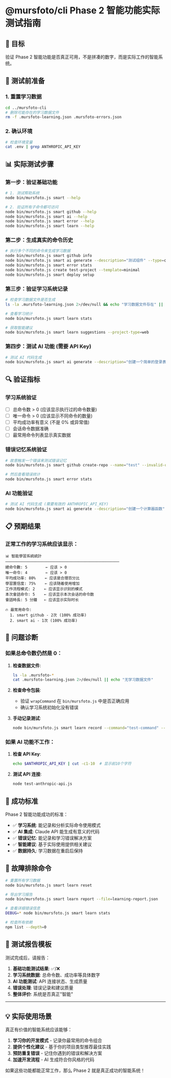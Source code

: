 # @mursfoto/cli Phase 2 智能功能实际测试指南

## 🎯 **目标**
验证 Phase 2 智能功能是否真正可用，不是拼凑的数字，而是实际工作的智能系统。

## 🔧 **测试前准备**

### 1. 重置学习数据
```bash
cd ../mursfoto-cli
# 删除可能存在的学习数据文件
rm -f .mursfoto-learning.json .mursfoto-errors.json
```

### 2. 确认环境
```bash
# 检查环境变量
cat .env | grep ANTHROPIC_API_KEY
```

## 📊 **实际测试步骤**

### 第一步：验证基础功能
```bash
# 1. 测试帮助系统
node bin/mursfoto.js smart --help

# 2. 验证所有子命令都可访问
node bin/mursfoto.js smart github --help
node bin/mursfoto.js smart ai --help  
node bin/mursfoto.js smart error --help
node bin/mursfoto.js smart learn --help
```

### 第二步：生成真实的命令历史
```bash
# 执行多个不同的命令来生成学习数据
node bin/mursfoto.js smart github info
node bin/mursfoto.js smart ai generate --description="测试组件" --type=component
node bin/mursfoto.js smart error stats
node bin/mursfoto.js create test-project --template=minimal
node bin/mursfoto.js smart deploy setup
```

### 第三步：验证学习系统记录
```bash
# 检查学习数据文件是否生成
ls -la .mursfoto-learning.json 2>/dev/null && echo "学习数据文件存在" || echo "学习数据文件不存在"

# 查看学习统计
node bin/mursfoto.js smart learn stats

# 获取智能建议
node bin/mursfoto.js smart learn suggestions --project-type=web
```

### 第四步：测试 AI 功能 (需要 API Key)
```bash
# 测试 AI 代码生成
node bin/mursfoto.js smart ai generate --description="创建一个简单的登录表单" --type=component --language=javascript
```

## 🔍 **验证指标**

### 学习系统验证
- [ ] 总命令数 > 0 (应该显示执行过的命令数量)
- [ ] 唯一命令 > 0 (应该显示不同命令的数量)
- [ ] 平均成功率有意义 (不是 0% 或异常值)
- [ ] 会话命令数据准确
- [ ] 最常用命令列表显示真实数据

### 错误记忆系统验证
```bash
# 故意触发一个错误来测试错误记忆
node bin/mursfoto.js smart github create-repo --name="test" --invalid-option

# 然后查看错误统计
node bin/mursfoto.js smart error stats
```

### AI 功能验证
```bash
# 测试 AI 代码生成 (需要有效的 ANTHROPIC_API_KEY)
node bin/mursfoto.js smart ai generate --description="创建一个计算器函数" --type=function --language=javascript
```

## 📋 **预期结果**

### 正常工作的学习系统应该显示：
```
📊 智能學習系統統計
──────────────────────────────────────────────────
總命令數: 5        ← 应该 > 0
唯一命令: 4        ← 应该 > 0 
平均成功率: 80%    ← 应该是合理百分比
學習置信度: 75%    ← 应该随着使用增加
工作流程模式: 2    ← 应该显示识别的模式
本次會話命令: 5    ← 应该显示本次会话的命令数
會話時長: 5 分鐘   ← 应该显示实际时长

🔥 最常用命令:
  1. smart github - 2次 (100% 成功率)
  2. smart ai - 1次 (100% 成功率)
```

## 🚨 **问题诊断**

### 如果总命令数仍然是 0：
1. **检查数据文件**:
   ```bash
   ls -la .mursfoto-*
   cat .mursfoto-learning.json 2>/dev/null || echo "无学习数据文件"
   ```

2. **检查命令包装**:
   - 验证 `wrapCommand` 在 `bin/mursfoto.js` 中是否正确应用
   - 确认学习系统初始化没有错误

3. **手动记录测试**:
   ```bash
   node bin/mursfoto.js smart learn record --command="test-command" --success --duration=1000
   ```

### 如果 AI 功能不工作：
1. **检查 API Key**:
   ```bash
   echo $ANTHROPIC_API_KEY | cut -c1-10  # 显示前10个字符
   ```

2. **测试 API 连接**:
   ```bash
   node test-anthropic-api.js
   ```

## 🎯 **成功标准**

Phase 2 智能功能成功的标准：

- ✅ **学习系统**: 能记录和分析实际命令使用模式
- ✅ **AI 集成**: Claude API 能生成有意义的代码  
- ✅ **错误记忆**: 能记录和学习错误解决方案
- ✅ **智能建议**: 基于实际使用提供相关建议
- ✅ **数据持久**: 学习数据在重启后保持

## 🔧 **故障排除命令**

```bash
# 重置所有学习数据
node bin/mursfoto.js smart learn reset

# 导出学习报告
node bin/mursfoto.js smart learn report --file=learning-report.json

# 查看详细错误信息
DEBUG=* node bin/mursfoto.js smart learn stats

# 检查所有依赖
npm list --depth=0
```

## 📝 **测试报告模板**

测试完成后，请报告：

1. **基础功能测试结果**: ✅/❌
2. **学习系统数据**: 总命令数、成功率等具体数字
3. **AI 功能测试**: API 连接状态、生成质量
4. **错误处理**: 错误记录和建议质量  
5. **整体评价**: 系统是否真正"智能"

---

## 💡 **实际使用场景**

真正有价值的智能系统应该能够：

1. **学习你的开发模式** - 记录你最常用的命令组合
2. **提供个性化建议** - 基于你的项目类型推荐最佳实践
3. **预防重复错误** - 记住你遇到的错误和解决方案
4. **加速开发流程** - AI 生成符合你风格的代码

如果这些功能都能正常工作，那么 Phase 2 就是真正成功的智能系统！
